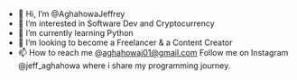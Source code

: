 - 👋 Hi, I’m @AghahowaJeffrey
- 👀 I’m interested in Software Dev and Cryptocurrency
- 🌱 I’m currently learning Python
- 💞️ I’m looking to become a Freelancer & a Content Creator
- 📫 How to reach me @aghahowaj01@gmail.com
Follow me on Instagram @jeff_aghahowa where i share my programming journey.

<!---
WHY I GOT INTO PROGRAMMING?
Programming has always been something that seems to blow my mind away, even when i had no idea what it was. 
I have always been facinated by it right from a very young age. The fact that i could solve probems, create, invent
and put things together and see them come to live has always beeen my drive.
--->
